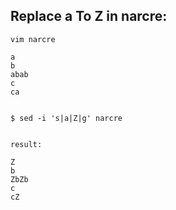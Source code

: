 ## Replace a To Z in narcre:
```
vim narcre

a
b
abab
c
ca


$ sed -i 's|a|Z|g' narcre


result:

Z
b
ZbZb
c
cZ

```
